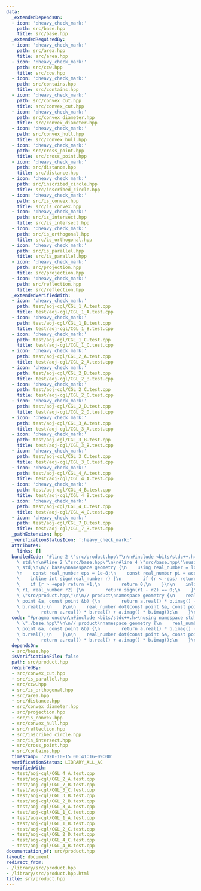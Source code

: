 ```yaml
---
data:
  _extendedDependsOn:
  - icon: ':heavy_check_mark:'
    path: src/base.hpp
    title: src/base.hpp
  _extendedRequiredBy:
  - icon: ':heavy_check_mark:'
    path: src/area.hpp
    title: src/area.hpp
  - icon: ':heavy_check_mark:'
    path: src/ccw.hpp
    title: src/ccw.hpp
  - icon: ':heavy_check_mark:'
    path: src/contains.hpp
    title: src/contains.hpp
  - icon: ':heavy_check_mark:'
    path: src/convex_cut.hpp
    title: src/convex_cut.hpp
  - icon: ':heavy_check_mark:'
    path: src/convex_diameter.hpp
    title: src/convex_diameter.hpp
  - icon: ':heavy_check_mark:'
    path: src/convex_hull.hpp
    title: src/convex_hull.hpp
  - icon: ':heavy_check_mark:'
    path: src/cross_point.hpp
    title: src/cross_point.hpp
  - icon: ':heavy_check_mark:'
    path: src/distance.hpp
    title: src/distance.hpp
  - icon: ':heavy_check_mark:'
    path: src/inscribed_circle.hpp
    title: src/inscribed_circle.hpp
  - icon: ':heavy_check_mark:'
    path: src/is_convex.hpp
    title: src/is_convex.hpp
  - icon: ':heavy_check_mark:'
    path: src/is_intersect.hpp
    title: src/is_intersect.hpp
  - icon: ':heavy_check_mark:'
    path: src/is_orthogonal.hpp
    title: src/is_orthogonal.hpp
  - icon: ':heavy_check_mark:'
    path: src/is_parallel.hpp
    title: src/is_parallel.hpp
  - icon: ':heavy_check_mark:'
    path: src/projection.hpp
    title: src/projection.hpp
  - icon: ':heavy_check_mark:'
    path: src/reflection.hpp
    title: src/reflection.hpp
  _extendedVerifiedWith:
  - icon: ':heavy_check_mark:'
    path: test/aoj-cgl/CGL_1_A.test.cpp
    title: test/aoj-cgl/CGL_1_A.test.cpp
  - icon: ':heavy_check_mark:'
    path: test/aoj-cgl/CGL_1_B.test.cpp
    title: test/aoj-cgl/CGL_1_B.test.cpp
  - icon: ':heavy_check_mark:'
    path: test/aoj-cgl/CGL_1_C.test.cpp
    title: test/aoj-cgl/CGL_1_C.test.cpp
  - icon: ':heavy_check_mark:'
    path: test/aoj-cgl/CGL_2_A.test.cpp
    title: test/aoj-cgl/CGL_2_A.test.cpp
  - icon: ':heavy_check_mark:'
    path: test/aoj-cgl/CGL_2_B.test.cpp
    title: test/aoj-cgl/CGL_2_B.test.cpp
  - icon: ':heavy_check_mark:'
    path: test/aoj-cgl/CGL_2_C.test.cpp
    title: test/aoj-cgl/CGL_2_C.test.cpp
  - icon: ':heavy_check_mark:'
    path: test/aoj-cgl/CGL_2_D.test.cpp
    title: test/aoj-cgl/CGL_2_D.test.cpp
  - icon: ':heavy_check_mark:'
    path: test/aoj-cgl/CGL_3_A.test.cpp
    title: test/aoj-cgl/CGL_3_A.test.cpp
  - icon: ':heavy_check_mark:'
    path: test/aoj-cgl/CGL_3_B.test.cpp
    title: test/aoj-cgl/CGL_3_B.test.cpp
  - icon: ':heavy_check_mark:'
    path: test/aoj-cgl/CGL_3_C.test.cpp
    title: test/aoj-cgl/CGL_3_C.test.cpp
  - icon: ':heavy_check_mark:'
    path: test/aoj-cgl/CGL_4_A.test.cpp
    title: test/aoj-cgl/CGL_4_A.test.cpp
  - icon: ':heavy_check_mark:'
    path: test/aoj-cgl/CGL_4_B.test.cpp
    title: test/aoj-cgl/CGL_4_B.test.cpp
  - icon: ':heavy_check_mark:'
    path: test/aoj-cgl/CGL_4_C.test.cpp
    title: test/aoj-cgl/CGL_4_C.test.cpp
  - icon: ':heavy_check_mark:'
    path: test/aoj-cgl/CGL_7_B.test.cpp
    title: test/aoj-cgl/CGL_7_B.test.cpp
  _pathExtension: hpp
  _verificationStatusIcon: ':heavy_check_mark:'
  attributes:
    links: []
  bundledCode: "#line 2 \"src/product.hpp\"\n\n#include <bits/stdc++.h>\nusing namespace\
    \ std;\n\n#line 2 \"src/base.hpp\"\n\n#line 4 \"src/base.hpp\"\nusing namespace\
    \ std;\n\n// base\nnamespace geometry {\n    using real_number = long double;\n\
    \n    const real_number eps = 1e-8;\n    const real_number pi = acos(-1);\n\n\
    \    inline int sign(real_number r) {\n        if (r < -eps) return -1;\n    \
    \    if (r > +eps) return +1;\n        return 0;\n    }\n\n    inline bool is_equal(real_number\
    \ r1, real_number r2) {\n        return sign(r1 - r2) == 0;\n    }\n}\n#line 7\
    \ \"src/product.hpp\"\n\n// product\nnamespace geometry {\n    real_number cross(const\
    \ point &a, const point &b) {\n        return a.real() * b.imag() - a.imag() *\
    \ b.real();\n    }\n\n    real_number dot(const point &a, const point &b) {\n\
    \        return a.real() * b.real() + a.imag() * b.imag();\n    }\n}\n"
  code: "#pragma once\n\n#include <bits/stdc++.h>\nusing namespace std;\n\n#include\
    \ \"./base.hpp\"\n\n// product\nnamespace geometry {\n    real_number cross(const\
    \ point &a, const point &b) {\n        return a.real() * b.imag() - a.imag() *\
    \ b.real();\n    }\n\n    real_number dot(const point &a, const point &b) {\n\
    \        return a.real() * b.real() + a.imag() * b.imag();\n    }\n}\n"
  dependsOn:
  - src/base.hpp
  isVerificationFile: false
  path: src/product.hpp
  requiredBy:
  - src/convex_cut.hpp
  - src/is_parallel.hpp
  - src/ccw.hpp
  - src/is_orthogonal.hpp
  - src/area.hpp
  - src/distance.hpp
  - src/convex_diameter.hpp
  - src/projection.hpp
  - src/is_convex.hpp
  - src/convex_hull.hpp
  - src/reflection.hpp
  - src/inscribed_circle.hpp
  - src/is_intersect.hpp
  - src/cross_point.hpp
  - src/contains.hpp
  timestamp: '2020-10-15 00:41:16+09:00'
  verificationStatus: LIBRARY_ALL_AC
  verifiedWith:
  - test/aoj-cgl/CGL_4_A.test.cpp
  - test/aoj-cgl/CGL_2_A.test.cpp
  - test/aoj-cgl/CGL_7_B.test.cpp
  - test/aoj-cgl/CGL_3_C.test.cpp
  - test/aoj-cgl/CGL_3_B.test.cpp
  - test/aoj-cgl/CGL_2_B.test.cpp
  - test/aoj-cgl/CGL_3_A.test.cpp
  - test/aoj-cgl/CGL_1_C.test.cpp
  - test/aoj-cgl/CGL_1_A.test.cpp
  - test/aoj-cgl/CGL_1_B.test.cpp
  - test/aoj-cgl/CGL_2_C.test.cpp
  - test/aoj-cgl/CGL_2_D.test.cpp
  - test/aoj-cgl/CGL_4_C.test.cpp
  - test/aoj-cgl/CGL_4_B.test.cpp
documentation_of: src/product.hpp
layout: document
redirect_from:
- /library/src/product.hpp
- /library/src/product.hpp.html
title: src/product.hpp
---
```

